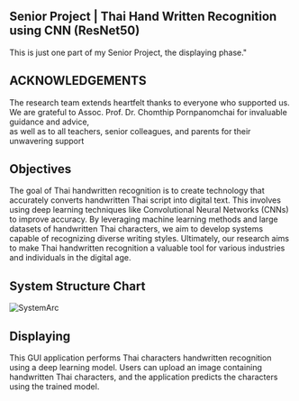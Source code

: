## Senior Project | Thai Hand Written Recognition using CNN (ResNet50)
This is just one part of my Senior Project, the displaying phase."

## ACKNOWLEDGEMENTS
The research team extends heartfelt thanks to everyone who supported us. 
<br> We are grateful to Assoc. Prof. Dr. Chomthip Pornpanomchai for invaluable guidance and advice, 
<br> as well as to all teachers, senior colleagues, and parents for their unwavering support

## Objectives
The goal of Thai handwritten recognition is to create technology that accurately converts handwritten Thai script into digital text. This involves using deep learning techniques like Convolutional Neural Networks (CNNs) to improve accuracy. By leveraging machine learning methods and large datasets of handwritten Thai characters, we aim to develop systems capable of recognizing diverse writing styles. Ultimately, our research aims to make Thai handwritten recognition a valuable tool for various industries and individuals in the digital age.

## System Structure Chart
<img src="System Structure Chart.png" alt="SystemArc">


## Displaying 
This GUI application performs Thai characters handwritten recognition using a deep learning model. 
Users can upload an image containing handwritten Thai characters, and the application predicts the characters using the trained model. 



